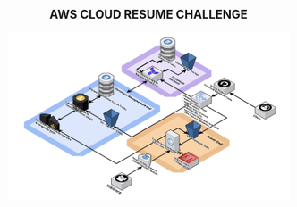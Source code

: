 ## <div align="center"> AWS CLOUD RESUME CHALLENGE <div>

![Website Architecture](/img/Cloud%20Resume%20Architecture.jpg)